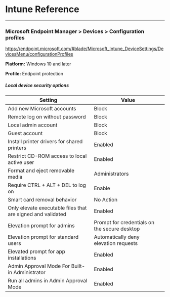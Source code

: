 # Intune Reference
***
### Microsoft Endpoint Manager > Devices > Configuration profiles
https://endpoint.microsoft.com/#blade/Microsoft_Intune_DeviceSettings/DevicesMenu/configurationProfiles

**Platform:** Windows 10 and later

**Profile:** Endpoint protection

##### Local device security options

Setting | Value
--------|------
Add new Microsoft accounts | Block
Remote log on without password | Block
Local admin account | Block
Guest account | Block
Install printer drivers for shared printers | Enabled
Restrict CD-ROM access to local active user | Enabled
Format and eject removable media | Administrators
Require CTRL + ALT + DEL to log on | Enable
Smart card removal behavior | No Action
Only elevate executable files that are signed and validated | Enabled
Elevation prompt for admins | Prompt for credentials on the secure desktop
Elevation prompt for standard users | Automatically deny elevation requests
Elevated prompt for app installations | Enabled
Admin Approval Mode For Built-in Administrator | Enabled
Run all admins in Admin Approval Mode | Enabled